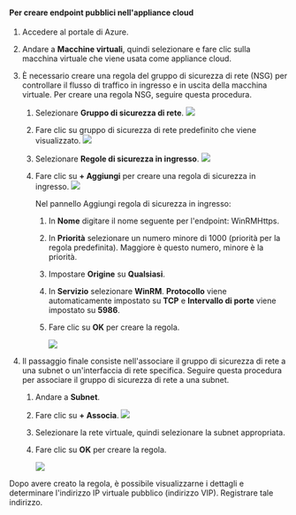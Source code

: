 #### Per creare endpoint pubblici nell'appliance cloud
<a id="to-create-public-endpoints-on-the-cloud-appliance" class="xliff"></a>

1. Accedere al portale di Azure.
2. Andare a **Macchine virtuali**, quindi selezionare e fare clic sulla macchina virtuale che viene usata come appliance cloud.
    
3. È necessario creare una regola del gruppo di sicurezza di rete (NSG) per controllare il flusso di traffico in ingresso e in uscita della macchina virtuale. Per creare una regola NSG, seguire questa procedura.
    1. Selezionare **Gruppo di sicurezza di rete**.
        ![](./media/storsimple-8000-create-public-endpoints-cloud-appliance/sca-create-public-endpt1.png)

    2. Fare clic su gruppo di sicurezza di rete predefinito che viene visualizzato.
        ![](./media/storsimple-8000-create-public-endpoints-cloud-appliance/sca-create-public-endpt2.png)

    3. Selezionare **Regole di sicurezza in ingresso**.
        ![](./media/storsimple-8000-create-public-endpoints-cloud-appliance/sca-create-public-endpt3.png)

    4. Fare clic su **+ Aggiungi** per creare una regola di sicurezza in ingresso.
        ![](./media/storsimple-8000-create-public-endpoints-cloud-appliance/sca-create-public-endpt4.png)

        Nel pannello Aggiungi regola di sicurezza in ingresso:

        1. In **Nome** digitare il nome seguente per l'endpoint: WinRMHttps.
        
        2. In **Priorità** selezionare un numero minore di 1000 (priorità per la regola predefinita). Maggiore è questo numero, minore è la priorità.

        3. Impostare **Origine** su **Qualsiasi**.

        4. In **Servizio** selezionare **WinRM**. **Protocollo** viene automaticamente impostato su **TCP** e **Intervallo di porte** viene impostato su **5986**.

        5. Fare clic su **OK** per creare la regola.

            ![](./media/storsimple-8000-create-public-endpoints-cloud-appliance/sca-create-public-endpt5.png)

4. Il passaggio finale consiste nell'associare il gruppo di sicurezza di rete a una subnet o un'interfaccia di rete specifica. Seguire questa procedura per associare il gruppo di sicurezza di rete a una subnet.
    1. Andare a **Subnet**.
    2. Fare clic su **+ Associa**.
        ![](./media/storsimple-8000-create-public-endpoints-cloud-appliance/sca-create-public-endpt7.png)

    3. Selezionare la rete virtuale, quindi selezionare la subnet appropriata.
    4. Fare clic su **OK** per creare la regola.

        ![](./media/storsimple-8000-create-public-endpoints-cloud-appliance/sca-create-public-endpt11.png)

Dopo avere creato la regola, è possibile visualizzarne i dettagli e determinare l'indirizzo IP virtuale pubblico (indirizzo VIP). Registrare tale indirizzo.


